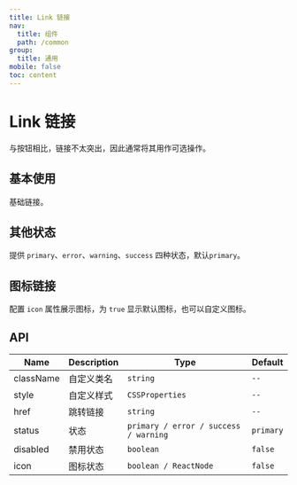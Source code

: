```yaml
---
title: Link 链接
nav:
  title: 组件
  path: /common
group:
  title: 通用
mobile: false
toc: content
---
```


# Link 链接

与按钮相比，链接不太突出，因此通常将其用作可选操作。

## 基本使用

基础链接。

<code src="./demos/index1.tsx"></code>

## 其他状态

提供 `primary`、`error`、`warning`、`success` 四种状态，默认`primary`。

<code src="./demos/index2.tsx"></code>

## 图标链接

配置 `icon` 属性展示图标，为 `true` 显示默认图标，也可以自定义图标。

<code src="./demos/index3.tsx"></code>

## API

| Name      | Description | Type                                  | Default   |
| --------- | ----------- | ------------------------------------- | --------- |
| className | 自定义类名  | `string`                              | `--`      |
| style     | 自定义样式  | `CSSProperties`                       | `--`      |
| href      | 跳转链接    | `string`                              | `--`      |
| status    | 状态        | `primary / error / success / warning` | `primary` |
| disabled  | 禁用状态    | `boolean`                             | `false`   |
| icon      | 图标状态    | `boolean / ReactNode`                 | `false`   |
